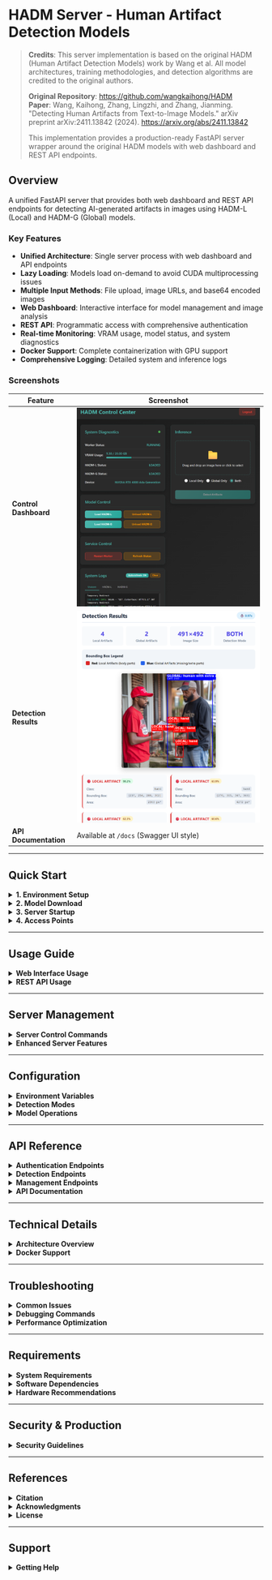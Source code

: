 # HADM Server - Human Artifact Detection Models

> **Credits**: This server implementation is based on the original HADM (Human Artifact Detection Models) work by Wang et al. All model architectures, training methodologies, and detection algorithms are credited to the original authors.
>
> **Original Repository**: https://github.com/wangkaihong/HADM  
> **Paper**: Wang, Kaihong, Zhang, Lingzhi, and Zhang, Jianming. "Detecting Human Artifacts from Text-to-Image Models." arXiv preprint arXiv:2411.13842 (2024). https://arxiv.org/abs/2411.13842
>
> This implementation provides a production-ready FastAPI server wrapper around the original HADM models with web dashboard and REST API endpoints.

## Overview

A unified FastAPI server that provides both web dashboard and REST API endpoints for detecting AI-generated artifacts in images using HADM-L (Local) and HADM-G (Global) models.

### Key Features

- **Unified Architecture**: Single server process with web dashboard and API endpoints
- **Lazy Loading**: Models load on-demand to avoid CUDA multiprocessing issues
- **Multiple Input Methods**: File upload, image URLs, and base64 encoded images
- **Web Dashboard**: Interactive interface for model management and image analysis
- **REST API**: Programmatic access with comprehensive authentication
- **Real-time Monitoring**: VRAM usage, model status, and system diagnostics
- **Docker Support**: Complete containerization with GPU support
- **Comprehensive Logging**: Detailed system and inference logs

### Screenshots

| Feature | Screenshot |
|---------|------------|
| **Control Dashboard** | ![HADM Control Center](HADM_Control_Center.png) |
| **Detection Results** | ![Detection Results](Detection_results.png) |
| **API Documentation** | Available at `/docs` (Swagger UI style) |

---

## Quick Start

<details>
<summary><strong>1. Environment Setup</strong></summary>

### Copy Configuration File
```bash
cp .env_example .env
```

### Edit Environment Variables
```bash
# Authentication credentials
ADMIN_USERNAME=intelligents
ADMIN_PASSWORD=intelligentsintelligents

# API Key for secure API access (generate a new one for production)
API_KEY=hadm_7k9m2n4p8q1r5s3t6v9w2x5z8a1b4c7e

# Server configuration
SERVER_HOST=0.0.0.0
SERVER_PORT=8080

# Model paths
HADM_L_MODEL_PATH=pretrained_models/HADM-L_0249999.pth
HADM_G_MODEL_PATH=pretrained_models/HADM-G_0249999.pth
EVA02_BACKBONE_PATH=pretrained_models/eva02_L_coco_det_sys_o365.pth

# Logging
LOG_LEVEL=INFO
```

**Important**: Change the default credentials and API key before deploying to production!

</details>

<details>
<summary><strong>2. Model Download</strong></summary>

Download the pre-trained models from the original HADM repository and place them in the `pretrained_models/` directory:

- **HADM-L**: `HADM-L_0249999.pth` - Local artifact detection model
- **HADM-G**: `HADM-G_0249999.pth` - Global artifact detection model  
- **EVA-02 Backbone**: `eva02_L_coco_det_sys_o365.pth` - Backbone model

> **Note**: Model download links are available in the original HADM repository: https://github.com/wangkaihong/HADM

</details>

<details>
<summary><strong>3. Server Startup</strong></summary>

The `start_server.sh` script handles everything - environment setup, dependency installation, model downloads, and server startup:

```bash
# Make the script executable
chmod +x start_server.sh

# Start in lazy mode (recommended - models load on demand)
./start_server.sh --lazy

# Or start with models pre-loaded
./start_server.sh start

# First-time setup (automatic system dependency installation)
./start_server.sh setup
```

</details>

<details>
<summary><strong>4. Access Points</strong></summary>

Once the server is running, access it via:

- **Web Dashboard**: http://localhost:8080/dashboard
- **Simple Interface**: http://localhost:8080/interface  
- **API Documentation**: http://localhost:8080/docs (Interactive Swagger UI)
- **Login**: Use credentials from your `.env` file (default: intelligents/intelligentsintelligents)

</details>

---

## Usage Guide

<details>
<summary><strong>Web Interface Usage</strong></summary>

### Accessing the Interface
1. Navigate to http://localhost:8080
2. Login with your credentials from `.env`
3. Choose between:
   - **Dashboard**: Advanced control panel with real-time monitoring
   - **Interface**: Simple upload and detection interface

### Using the Dashboard
1. Load models using the control buttons
2. Monitor VRAM usage and system status
3. Upload images for artifact detection
4. View detailed results with bounding boxes

</details>

<details>
<summary><strong>REST API Usage</strong></summary>

### Quick Test Examples

Once your server is running, test it with different input methods:

```bash
# Test with file upload (original method)
curl -X POST \
  -H "X-API-Key: hadm_7k9m2n4p8q1r5s3t6v9w2x5z8a1b4c7e" \
  -F "file=@artifacts.png" \
  -F "mode=both" \
  http://localhost:8080/api/v1/detect

# Test with image URL
curl -X POST \
  -H "X-API-Key: hadm_7k9m2n4p8q1r5s3t6v9w2x5z8a1b4c7e" \
  -H "Content-Type: application/json" \
  -d '{"image_url": "https://example.com/test-image.jpg", "mode": "both"}' \
  http://localhost:8080/api/v1/detect-url

# Test with base64 encoded image
curl -X POST \
  -H "X-API-Key: hadm_7k9m2n4p8q1r5s3t6v9w2x5z8a1b4c7e" \
  -H "Content-Type: application/json" \
  -d '{"image_base64": "iVBORw0KGgoAAAANSUhEUgAA...", "mode": "both"}' \
  http://localhost:8080/api/v1/detect-base64
```

### Authentication Methods

<details>
<summary><strong>API Key Authentication (Recommended)</strong></summary>

The API key from your `.env` file is used for all programmatic access. The API supports three input methods:

**1. File Upload (Traditional)**
```bash
# Using query parameter
curl -X POST \
  -F "file=@image.jpg" \
  -F "mode=both" \
  "http://localhost:8080/api/v1/detect?api_key=your_api_key_here"

# Using header
curl -X POST \
  -H "X-API-Key: your_api_key" \
  -F "file=@image.jpg" \
  -F "mode=both" \
  http://localhost:8080/api/v1/detect

# Using Authorization Bearer
curl -X POST \
  -H "Authorization: Bearer your_api_key" \
  -F "file=@image.jpg" \
  -F "mode=both" \
  http://localhost:8080/api/v1/detect
```

**2. Image URL**
```bash
curl -X POST \
  -H "X-API-Key: your_api_key" \
  -H "Content-Type: application/json" \
  -d '{
    "image_url": "https://example.com/image.jpg",
    "mode": "both"
  }' \
  http://localhost:8080/api/v1/detect-url
```

**3. Base64 Encoded Image**
```bash
curl -X POST \
  -H "X-API-Key: your_api_key" \
  -H "Content-Type: application/json" \
  -d '{
    "image_base64": "iVBORw0KGgoAAAANSUhEUgAA...",
    "mode": "both"
  }' \
  http://localhost:8080/api/v1/detect-base64
```

</details>

<details>
<summary><strong>Basic Authentication (Alternative)</strong></summary>

```bash
curl -u intelligents:intelligentsintelligents \
  -X POST \
  -F "file=@image.jpg" \
  -F "mode=both" \
  http://localhost:8080/api/detect
```

</details>

### Model Management

<details>
<summary><strong>Loading and Unloading Models</strong></summary>

#### Load Models
```bash
# Load HADM-L model
curl -H "X-API-Key: your_api_key" -X POST http://localhost:8080/api/control/load_l

# Load HADM-G model  
curl -H "X-API-Key: your_api_key" -X POST http://localhost:8080/api/control/load_g
```

#### Check Status
```bash
curl -H "X-API-Key: your_api_key" http://localhost:8080/api/diagnostics
```

</details>

</details>

---

## Server Management

<details>
<summary><strong>Server Control Commands</strong></summary>

The `start_server.sh` script provides comprehensive server management:

```bash
# Start server with lazy loading (recommended)
./start_server.sh --lazy

# Start with pre-loaded models
./start_server.sh start

# Restart server
./start_server.sh restart

# Restart in lazy mode
./start_server.sh restart-lazy

# Stop server
./start_server.sh stop

# Check status
./start_server.sh status

# View logs (default: 50 lines)
./start_server.sh logs [lines]

# View system setup logs
./start_server.sh setup-logs [lines]

# Force clean all processes and ports
./start_server.sh force-clean

# Run system setup only
./start_server.sh setup

# Reset setup flag to force re-run
./start_server.sh reset-setup
```

</details>

<details>
<summary><strong>Enhanced Server Features</strong></summary>

- **Automatic System Setup**: Installs all dependencies on first run
- **Sudo Elevation**: Attempts sudo for system packages, continues without if failed
- **Process Management**: Always stops existing services before starting
- **Port Cleanup**: Force kills any processes using the server port
- **Enhanced Logging**: Detailed startup and operation logs
- **Smart Startup**: Detects and handles various startup scenarios

</details>

---

## Configuration

<details>
<summary><strong>Environment Variables</strong></summary>

| Variable | Default | Description |
|----------|---------|-------------|
| `ADMIN_USERNAME` | intelligents | Web dashboard username |
| `ADMIN_PASSWORD` | intelligentsintelligents | Web dashboard password |
| `API_KEY` | (random) | API key for programmatic access |
| `SERVER_HOST` | 0.0.0.0 | Server bind address |
| `SERVER_PORT` | 8080 | Server port |
| `HADM_L_MODEL_PATH` | pretrained_models/HADM-L_0249999.pth | Local model path |
| `HADM_G_MODEL_PATH` | pretrained_models/HADM-G_0249999.pth | Global model path |
| `EVA02_BACKBONE_PATH` | pretrained_models/eva02_L_coco_det_sys_o365.pth | Backbone path |
| `LOG_LEVEL` | INFO | Logging level |

</details>

<details>
<summary><strong>Detection Modes</strong></summary>

Based on the original HADM paper methodology:

- **`local`**: Detect local artifacts (body parts: face, torso, arm, leg, hand, feet)
- **`global`**: Detect global artifacts (missing/extra body parts)
- **`both`**: Run both local and global detection (recommended)

</details>

<details>
<summary><strong>Model Operations</strong></summary>

- **Load Models**: Use dashboard buttons or API endpoints
- **Unload Models**: Individual model unloading or "Unload All Models" button
- **Monitor VRAM**: Real-time usage via nvidia-smi integration
- **Check Status**: System diagnostics and model states

</details>

---

## API Reference

<details>
<summary><strong>Authentication Endpoints</strong></summary>

- `GET /` - Redirect to interface (if authenticated) or login
- `GET /login` - Login page
- `POST /login` - Handle login form submission
- `GET /dashboard` - Advanced dashboard (requires auth)
- `GET /interface` - Simple interface (requires auth)

</details>

<details>
<summary><strong>Detection Endpoints</strong></summary>

- `POST /api/detect` - Detect artifacts from file upload (Basic Auth)
- `POST /api/v1/detect` - Detect artifacts from file upload (API Key) - **Recommended**
- `POST /api/v1/detect-url` - Detect artifacts from image URL (API Key)
- `POST /api/v1/detect-base64` - Detect artifacts from base64 image (API Key)
- `POST /interface/detect` - Web form detection (Cookie Auth)

</details>

<details>
<summary><strong>Management Endpoints</strong></summary>

- `GET /api/diagnostics` - System status and VRAM usage (API Key)
- `POST /api/control/{command}` - Model control: load_l, unload_l, load_g, unload_g (API Key)
- `GET /api/logs` - System logs with filtering (API Key)
- `GET /models/status` - Model loading status (API Key)
- `GET /health` - Health check (No auth)

</details>

<details>
<summary><strong>API Documentation</strong></summary>

- `GET /docs` - Interactive Swagger UI for API testing
- `GET /redoc` - Alternative API documentation

</details>

---

## Technical Details

<details>
<summary><strong>Architecture Overview</strong></summary>

### Unified Design
- **Single Process**: No separate workers, eliminates CUDA multiprocessing issues
- **Lazy Loading**: Heavy ML imports and models load on-demand
- **Thread Safe**: Model loading/unloading with proper locking
- **Real-time Monitoring**: Live VRAM and status updates via nvidia-smi

### Security Features
- **API Key Verification**: All programmatic endpoints require API key from `.env`
- **Multiple Auth Methods**: Query parameter, header, or Bearer token
- **Cookie Authentication**: Web interface uses secure session cookies
- **Environment-based Config**: All secrets stored in `.env` file

### Model Pipeline
1. **Image Preprocessing**: RGB→BGR conversion, resizing to 1024x1024
2. **HADM-L Detection**: Local artifact detection (body parts)
3. **HADM-G Detection**: Global artifact detection (missing/extra parts)
4. **Post-processing**: Bounding box drawing, confidence scoring
5. **Results**: JSON response with detections and metadata

</details>

<details>
<summary><strong>Docker Support</strong></summary>

### Building and Running

```bash
# Build the Docker image
docker build -t hadm-server .

# Run with GPU support
docker run --gpus all -p 8080:8080 -v ./pretrained_models:/app/pretrained_models hadm-server

# Run with docker-compose
docker-compose up -d
```

### Docker Configuration

The Docker setup includes:
- **GPU Support**: NVIDIA runtime for CUDA acceleration
- **Volume Mounting**: For model files and logs
- **Environment Variables**: Configurable via `.env` file
- **Health Checks**: Automatic container health monitoring

</details>

---

## Troubleshooting

<details>
<summary><strong>Common Issues</strong></summary>

### 1. Models not loading
- Check file paths in `.env` and ensure models exist in `pretrained_models/`
- Verify GPU memory availability
- Check logs: `./start_server.sh logs`

### 2. CUDA errors
- Use lazy mode: `./start_server.sh --lazy`
- Check GPU drivers and CUDA installation
- Monitor VRAM usage in dashboard

### 3. Authentication failed
- Verify credentials in `.env` file
- Check API key format and usage
- Clear browser cookies if needed

### 4. Port conflicts
- Change `SERVER_PORT` in `.env`
- Use force clean: `./start_server.sh force-clean`

### 5. VRAM issues
- Use "Unload All Models" to free memory
- Monitor usage in real-time via dashboard
- Consider using smaller batch sizes

</details>

<details>
<summary><strong>Debugging Commands</strong></summary>

```bash
# View recent server logs
./start_server.sh logs 100

# View system setup logs
./start_server.sh setup-logs 50

# Check server status
./start_server.sh status

# Test health endpoint
curl http://localhost:8080/health

# Test API with verbose output
curl -v -H "X-API-Key: your_api_key" http://localhost:8080/api/diagnostics
```

</details>

<details>
<summary><strong>Performance Optimization</strong></summary>

- **Lazy Mode**: Start with `--lazy` for faster startup
- **Model Preloading**: Use `start` for immediate inference capability
- **VRAM Management**: Monitor and unload unused models
- **Batch Processing**: Process multiple images in sequence for efficiency

</details>

---

## Requirements

<details>
<summary><strong>System Requirements</strong></summary>

- **OS**: Linux (Ubuntu 20.04+ recommended)
- **Python**: 3.8+
- **GPU**: NVIDIA GPU with 8GB+ VRAM (recommended)
- **RAM**: 16GB+ system RAM
- **Storage**: 10GB+ free space for models

</details>

<details>
<summary><strong>Software Dependencies</strong></summary>

- PyTorch with CUDA support
- Detectron2
- FastAPI and dependencies
- OpenCV
- PIL/Pillow
- NumPy
- aiohttp (for URL image support)

</details>

<details>
<summary><strong>Hardware Recommendations</strong></summary>

- **GPU**: RTX 3080/4080 or better
- **VRAM**: 12GB+ for both models loaded simultaneously
- **CPU**: Multi-core processor for preprocessing
- **Storage**: SSD for faster model loading

</details>

---

## Security & Production

<details>
<summary><strong>Security Guidelines</strong></summary>

- **Change default credentials** in `.env` before production use
- **Generate new API key** for production deployments  
- **Use HTTPS** in production environments
- **Restrict network access** to authorized users only
- **Regularly rotate** API keys and passwords
- **Monitor access logs** for suspicious activity

</details>

---

## References

<details>
<summary><strong>Citation</strong></summary>

If you use this server implementation, please cite the original HADM paper:

```bibtex
@article{Wang2024HADM,
  title={Detecting Human Artifacts from Text-to-Image Models},
  author={Wang, Kaihong and Zhang, Lingzhi and Zhang, Jianming},
  journal={arXiv preprint arXiv:2411.13842},
  year={2024}
}
```

</details>

<details>
<summary><strong>Acknowledgments</strong></summary>

- **Original HADM Models**: Wang, Kaihong, Zhang, Lingzhi, and Zhang, Jianming
- **Original Repository**: https://github.com/wangkaihong/HADM
- **Paper**: https://arxiv.org/abs/2411.13842
- **Base Framework**: Built on Detectron2 and EVA-02
- **FastAPI**: Modern Python web framework
- **NVIDIA**: CUDA and GPU acceleration support

</details>

<details>
<summary><strong>License</strong></summary>

This server implementation is provided as-is. Please refer to the original HADM model licenses and terms of use from the original repository: https://github.com/wangkaihong/HADM

</details>

---

## Support

<details>
<summary><strong>Getting Help</strong></summary>

For issues related to:
- **Server Implementation**: Open an issue in this repository
- **Original HADM Models**: Refer to the original repository
- **Detectron2**: Check the Detectron2 documentation
- **CUDA/GPU Issues**: Consult NVIDIA documentation

**Access Points:**
- Web Dashboard: http://localhost:8080/dashboard
- API Documentation: http://localhost:8080/docs
- Simple Interface: http://localhost:8080/interface
- Default Login: intelligents / intelligentsintelligents

</details>
